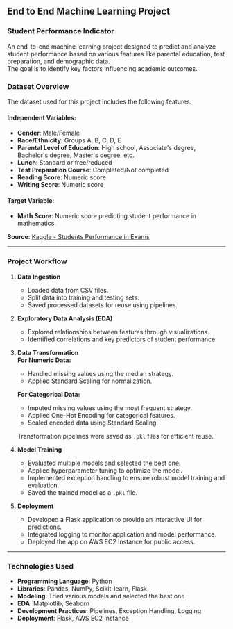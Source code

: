## End to End Machine Learning Project

### Student Performance Indicator
An end-to-end machine learning project designed to predict and analyze student performance based on various features like parental education, test preparation, and demographic data.  
The goal is to identify key factors influencing academic outcomes.

### Dataset Overview
The dataset used for this project includes the following features:

#### Independent Variables:
- **Gender**: Male/Female  
- **Race/Ethnicity**: Groups A, B, C, D, E  
- **Parental Level of Education**: High school, Associate's degree, Bachelor's degree, Master's degree, etc.  
- **Lunch**: Standard or free/reduced  
- **Test Preparation Course**: Completed/Not completed  
- **Reading Score**: Numeric score  
- **Writing Score**: Numeric score  

#### Target Variable:
- **Math Score**: Numeric score predicting student performance in mathematics.  

**Source**: [Kaggle - Students Performance in Exams](https://www.kaggle.com/datasets/spscientist/students-performance-in-exams)

---

### Project Workflow
1. **Data Ingestion**  
   - Loaded data from CSV files.  
   - Split data into training and testing sets.  
   - Saved processed datasets for reuse using pipelines.  

2. **Exploratory Data Analysis (EDA)**  
   - Explored relationships between features through visualizations.  
   - Identified correlations and key predictors of student performance.  

3. **Data Transformation**  
   **For Numeric Data:**  
   - Handled missing values using the median strategy.  
   - Applied Standard Scaling for normalization.  

   **For Categorical Data:**  
   - Imputed missing values using the most frequent strategy.  
   - Applied One-Hot Encoding for categorical features.  
   - Scaled encoded data using Standard Scaling.  

   Transformation pipelines were saved as `.pkl` files for efficient reuse.

4. **Model Training**  
   - Evaluated multiple models and selected the best one.  
   - Applied hyperparameter tuning to optimize the model.  
   - Implemented exception handling to ensure robust model training and evaluation.  
   - Saved the trained model as a `.pkl` file.  

5. **Deployment**  
   - Developed a Flask application to provide an interactive UI for predictions.  
   - Integrated logging to monitor application and model performance.  
   - Deployed the app on AWS EC2 Instance for public access.  

---

### Technologies Used
- **Programming Language**: Python  
- **Libraries**: Pandas, NumPy, Scikit-learn, Flask  
- **Modeling**: Tried various models and selected the best one  
- **EDA**: Matplotlib, Seaborn  
- **Development Practices**: Pipelines, Exception Handling, Logging  
- **Deployment**: Flask, AWS EC2 Instance

